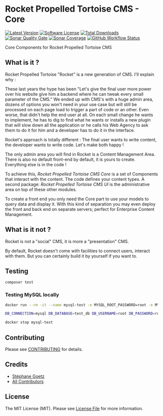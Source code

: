 # Rocket Propelled Tortoise CMS - Core

[![Latest Version](https://img.shields.io/github/release/RocketPropelledTortoise/Core.svg?style=flat-square)](https://github.com/RocketPropelledTortoise/Core/releases)
[![Software License](https://img.shields.io/badge/license-MIT-brightgreen.svg?style=flat-square)](https://github.com/RocketPropelledTortoise/Core/blob/master/LICENSE.md)
[![Total Downloads](https://img.shields.io/packagist/dt/rocket/core.svg?style=flat-square)](https://packagist.org/packages/rocket/core)
[![Sonar Quality Gate](https://img.shields.io/sonar/alert_status/RocketPropelledTortoise_Core?server=https%3A%2F%2Fsonarcloud.io&style=flat-square)](https://sonarcloud.io/dashboard?id=RocketPropelledTortoise_Core)
[![Sonar Coverage](https://img.shields.io/sonar/coverage/RocketPropelledTortoise_Core?server=https%3A%2F%2Fsonarcloud.io&style=flat-square)](https://sonarcloud.io/dashboard?id=RocketPropelledTortoise_Core)
[![GitHub Workflow Status](https://img.shields.io/github/workflow/status/RocketPropelledTortoise/Core/PHP?style=flat-square)](https://github.com/RocketPropelledTortoise/Core/actions)

Core Components for Rocket Propelled Tortoise CMS

## What is it ?

Rocket Propelled Tortoise "Rocket" is a new generation of CMS. I'll explain why :

These last years the hype has been "Let's give the final user more power over his website give him a backend where he can tweak every small parameter of the CMS."
We ended up with CMS's with a huge admin area, dozens of options you won't need in your use case but will still be processed on each page load to trigger a part of code or an other.
Even worse, that didn't help the end user at all. On each small change he wants to implement, he has to dig to find what he wants or installs a new plugin that will slow down all the application or he calls his Web Agency to ask them to do it for him and a developer has to do it in the interface.

Rocket's approach is totally different : The final user wants to write content, the developer wants to write code.
Let's make both happy !

The only admin area you will find in Rocket is a Content Management Area. There is also no default front-end by default, it is yours to create.
Everything else is in the code !

To achieve this, _Rocket Propelled Tortoise CMS Core_ is a set of Components that interact with the content. The code defines your content types.
A second package: _Rocket Propelled Tortoise CMS UI_ is the administrative area on top of these other modules.

To create a front end you only need the Core part to use your models to query data and display it. With this kind of separation you may even deploy the front and back end on separate servers; perfect for Enterprise Content Management.

## What is it not ?

Rocket is not a "social" CMS, it is more a "presentation" CMS.

By default, Rocket doesn't come with facilities to connect users, interact with them. But you can certainly build it by yourself if you want to.

## Testing

``` bash
composer test
```

### Testing MySQL locally

```bash
docker run --rm -it --name mysql-test -e MYSQL_ROOT_PASSWORD=root -e MYSQL_DATABASE=test_db -p 3307:3306 mysql:5.7

DB_CONNECTION=mysql DB_DATABASE=test_db DB_USERNAME=root DB_PASSWORD=root DB_PORT=3307 composer test

docker stop mysql-test
```

## Contributing

Please see [CONTRIBUTING](https://github.com/RocketPropelledTortoise/Core/blob/master/CONTRIBUTING.md) for details.

## Credits

- [Stéphane Goetz](https://github.com/onigoetz)
- [All Contributors](https://github.com/RocketPropelledTortoise/Core/contributors)

## License

The MIT License (MIT). Please see [License File](https://github.com/RocketPropelledTortoise/Core/blob/master/LICENCE.md) for more information.
